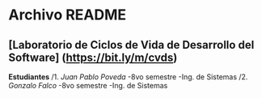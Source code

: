 # Archivo README
## [Laboratorio de Ciclos de Vida de Desarrollo del Software] (https://bit.ly/m/cvds)

**Estudiantes**
/1. *Juan Pablo Poveda*
    -8vo semestre
    -Ing. de Sistemas
/2. *Gonzalo Falco*
    -8vo semestre
    -Ing. de Sistemas
